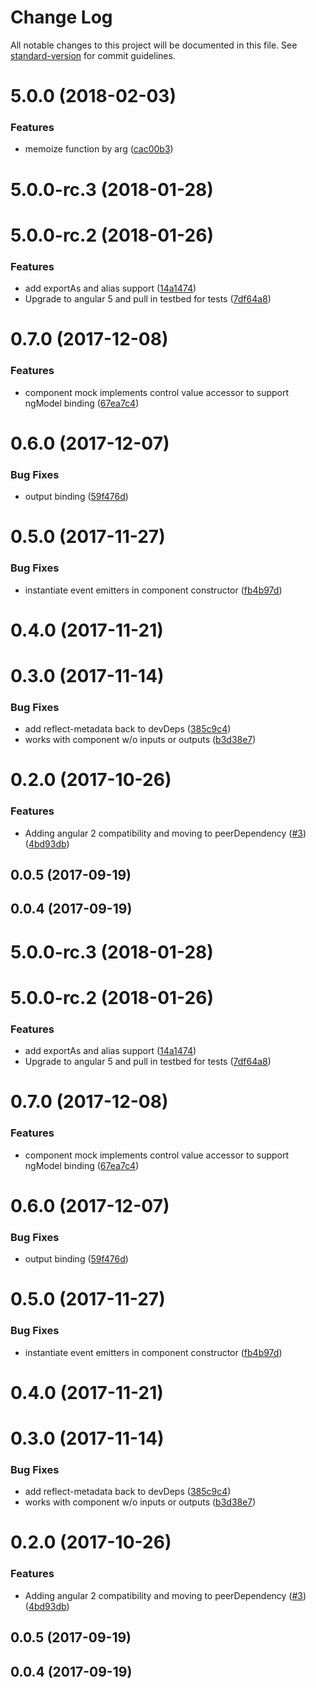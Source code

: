 # Change Log

All notable changes to this project will be documented in this file. See [standard-version](https://github.com/conventional-changelog/standard-version) for commit guidelines.

<a name="5.0.0"></a>
# 5.0.0 (2018-02-03)


### Features

* memoize function by arg ([cac00b3](https://github.com/ike18t/mock_component/commit/cac00b3))



<a name="5.0.0-rc.3"></a>
# 5.0.0-rc.3 (2018-01-28)



<a name="5.0.0-rc.2"></a>
# 5.0.0-rc.2 (2018-01-26)


### Features

* add exportAs and alias support ([14a1474](https://github.com/ike18t/mock_component/commit/14a1474))
* Upgrade to angular 5 and pull in testbed for tests ([7df64a8](https://github.com/ike18t/mock_component/commit/7df64a8))



<a name="0.7.0"></a>
# 0.7.0 (2017-12-08)


### Features

* component mock implements control value accessor to support ngModel binding ([67ea7c4](https://github.com/ike18t/mock_component/commit/67ea7c4))



<a name="0.6.0"></a>
# 0.6.0 (2017-12-07)


### Bug Fixes

* output binding ([59f476d](https://github.com/ike18t/mock_component/commit/59f476d))



<a name="0.5.0"></a>
# 0.5.0 (2017-11-27)


### Bug Fixes

* instantiate event emitters in component constructor ([fb4b97d](https://github.com/ike18t/mock_component/commit/fb4b97d))



<a name="0.4.0"></a>
# 0.4.0 (2017-11-21)



<a name="0.3.0"></a>
# 0.3.0 (2017-11-14)


### Bug Fixes

* add reflect-metadata back to devDeps ([385c9c4](https://github.com/ike18t/mock_component/commit/385c9c4))
* works with component w/o inputs or outputs ([b3d38e7](https://github.com/ike18t/mock_component/commit/b3d38e7))



<a name="0.2.0"></a>
# 0.2.0 (2017-10-26)


### Features

* Adding angular 2 compatibility and moving to peerDependency ([#3](https://github.com/ike18t/mock_component/issues/3)) ([4bd93db](https://github.com/ike18t/mock_component/commit/4bd93db))



<a name="0.0.5"></a>
## 0.0.5 (2017-09-19)



<a name="0.0.4"></a>
## 0.0.4 (2017-09-19)



<a name="5.0.0-rc.3"></a>
# 5.0.0-rc.3 (2018-01-28)



<a name="5.0.0-rc.2"></a>
# 5.0.0-rc.2 (2018-01-26)


### Features

* add exportAs and alias support ([14a1474](https://github.com/ike18t/mock_component/commit/14a1474))
* Upgrade to angular 5 and pull in testbed for tests ([7df64a8](https://github.com/ike18t/mock_component/commit/7df64a8))



<a name="0.7.0"></a>
# 0.7.0 (2017-12-08)


### Features

* component mock implements control value accessor to support ngModel binding ([67ea7c4](https://github.com/ike18t/mock_component/commit/67ea7c4))



<a name="0.6.0"></a>
# 0.6.0 (2017-12-07)


### Bug Fixes

* output binding ([59f476d](https://github.com/ike18t/mock_component/commit/59f476d))



<a name="0.5.0"></a>
# 0.5.0 (2017-11-27)


### Bug Fixes

* instantiate event emitters in component constructor ([fb4b97d](https://github.com/ike18t/mock_component/commit/fb4b97d))



<a name="0.4.0"></a>
# 0.4.0 (2017-11-21)



<a name="0.3.0"></a>
# 0.3.0 (2017-11-14)


### Bug Fixes

* add reflect-metadata back to devDeps ([385c9c4](https://github.com/ike18t/mock_component/commit/385c9c4))
* works with component w/o inputs or outputs ([b3d38e7](https://github.com/ike18t/mock_component/commit/b3d38e7))



<a name="0.2.0"></a>
# 0.2.0 (2017-10-26)


### Features

* Adding angular 2 compatibility and moving to peerDependency ([#3](https://github.com/ike18t/mock_component/issues/3)) ([4bd93db](https://github.com/ike18t/mock_component/commit/4bd93db))



<a name="0.0.5"></a>
## 0.0.5 (2017-09-19)



<a name="0.0.4"></a>
## 0.0.4 (2017-09-19)
